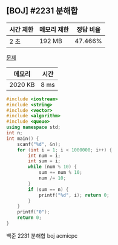 ## [BOJ] #2231 분해합

| 시간 제한 | 메모리 제한 | 정답 비율 |
| --------- | ----------- | --------- |
| 2 초      | 192 MB      | 47.466%   |

[문제](https://www.acmicpc.net/problem/2231)



| 메모리  | 시간 |
| ------- | ---- |
| 2020 KB | 8 ms |

```c++
#include <iostream>
#include <string>
#include <vector>
#include <algorithm>
#include <queue>
using namespace std;
int n;
int main() {
	scanf("%d", &n);
	for (int i = 1; i < 1000000; i++) {
		int num = i;
		int sum = i;
		while (num % 10) {
			sum += num % 10;
			num /= 10;
		}
		if (sum == n) {
			printf("%d", i); return 0;
		}
	}
	printf("0");
	return 0;
}
```





백준 2231 분해합 boj acmicpc

